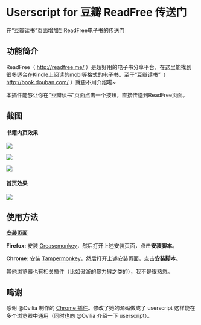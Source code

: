 # Userscript for 豆瓣 ReadFree 传送门

在“豆瓣读书”页面增加到ReadFree电子书的传送门

## 功能简介

ReadFree（ http://readfree.me/ ）是超好用的电子书分享平台，在这里能找到很多适合在Kindle上阅读的mobi等格式的电子书。至于“豆瓣读书”（ http://book.douban.com/ ）就更不用介绍啦~

本插件能够让你在“豆瓣读书”页面点击一个按钮，直接传送到ReadFree页面。

## 截图

#### 书籍内页效果
![](https://raw.githubusercontent.com/carycoti/douban2readfree/master/res/ep1.png)  

![](https://raw.githubusercontent.com/carycoti/douban2readfree/master/res/ep2.png)

![](https://raw.githubusercontent.com/carycoti/douban2readfree/master/res/ep3.png)

#### 首页效果
![](https://raw.githubusercontent.com/carycoti/douban2readfree/master/res/ep4.png)

## 使用方法

[**安装页面**](https://greasyfork.org/zh-CN/scripts/4905-豆瓣-readfree-传送门)

**Firefox:** 安装 [Greasemonkey](https://addons.mozilla.org/en-UgS/firefox/addon/greasemonkey/)，然后打开上述安装页面，点击**安装脚本**。

**Chrome:** 安装 [Tampermonkey](https://tampermonkey.net/)，然后打开上述安装页面，点击**安装脚本**。

其他浏览器也有相关插件（比如傲游的暴力猴之类的），我不是很熟悉。

## 鸣谢

感谢 @Ovilia 制作的 [Chrome 插件](https://github.com/Ovilia/readfree-chrome-extension)。修改了她的源码做成了 userscript 这样能在多个浏览器中通用（同时也向 @Ovilia 介绍一下 userscript）。

